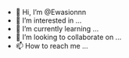 - 👋 Hi, I’m @Ewasionnn
- 👀 I’m interested in ...
- 🌱 I’m currently learning ...
- 💞️ I’m looking to collaborate on ...
- 📫 How to reach me ...

<!---
Ewasionnn/Ewasionnn is a ✨ special ✨ repository because its `README.md` (this file) appears on your GitHub profile.
You can click the Preview link to take a look at your changes.
--->
